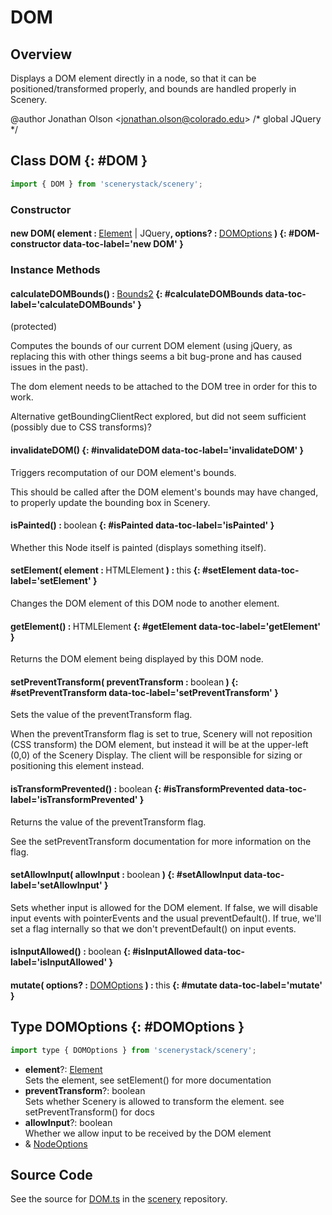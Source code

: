 # DOM

## Overview

Displays a DOM element directly in a node, so that it can be positioned/transformed properly, and bounds are handled properly in Scenery.

@author Jonathan Olson &lt;jonathan.olson@colorado.edu&gt;
/* global JQuery */

## Class DOM {: #DOM }


```js
import { DOM } from 'scenerystack/scenery';
```
### Constructor

#### new DOM( element : <span style="font-weight: 400;">[Element](../nitroglycerin/Element.md) | JQuery</span>, options? : <span style="font-weight: 400;">[DOMOptions](../scenery/DOM.md#DOMOptions)</span> ) {: #DOM-constructor data-toc-label='new DOM' }

### Instance Methods

#### calculateDOMBounds() : <span style="font-weight: 400;">[Bounds2](../dot/Bounds2.md)</span> {: #calculateDOMBounds data-toc-label='calculateDOMBounds' }

(protected)

Computes the bounds of our current DOM element (using jQuery, as replacing this with other things seems a bit
bug-prone and has caused issues in the past).

The dom element needs to be attached to the DOM tree in order for this to work.

Alternative getBoundingClientRect explored, but did not seem sufficient (possibly due to CSS transforms)?

#### invalidateDOM() {: #invalidateDOM data-toc-label='invalidateDOM' }

Triggers recomputation of our DOM element's bounds.

This should be called after the DOM element's bounds may have changed, to properly update the bounding box
in Scenery.

#### isPainted() : <span style="font-weight: 400;"><span style="color: hsla(calc(var(--md-hue) + 180deg),80%,40%,1);">boolean</span></span> {: #isPainted data-toc-label='isPainted' }

Whether this Node itself is painted (displays something itself).

#### setElement( element : <span style="font-weight: 400;">HTMLElement</span> ) : <span style="font-weight: 400;"><span style="color: hsla(calc(var(--md-hue) + 180deg),80%,40%,1);">this</span></span> {: #setElement data-toc-label='setElement' }

Changes the DOM element of this DOM node to another element.

#### getElement() : <span style="font-weight: 400;">HTMLElement</span> {: #getElement data-toc-label='getElement' }

Returns the DOM element being displayed by this DOM node.

#### setPreventTransform( preventTransform : <span style="font-weight: 400;"><span style="color: hsla(calc(var(--md-hue) + 180deg),80%,40%,1);">boolean</span></span> ) {: #setPreventTransform data-toc-label='setPreventTransform' }

Sets the value of the preventTransform flag.

When the preventTransform flag is set to true, Scenery will not reposition (CSS transform) the DOM element, but
instead it will be at the upper-left (0,0) of the Scenery Display. The client will be responsible for sizing or
positioning this element instead.

#### isTransformPrevented() : <span style="font-weight: 400;"><span style="color: hsla(calc(var(--md-hue) + 180deg),80%,40%,1);">boolean</span></span> {: #isTransformPrevented data-toc-label='isTransformPrevented' }

Returns the value of the preventTransform flag.

See the setPreventTransform documentation for more information on the flag.

#### setAllowInput( allowInput : <span style="font-weight: 400;"><span style="color: hsla(calc(var(--md-hue) + 180deg),80%,40%,1);">boolean</span></span> ) {: #setAllowInput data-toc-label='setAllowInput' }

Sets whether input is allowed for the DOM element. If false, we will disable input events with pointerEvents and
the usual preventDefault(). If true, we'll set a flag internally so that we don't preventDefault() on input events.

#### isInputAllowed() : <span style="font-weight: 400;"><span style="color: hsla(calc(var(--md-hue) + 180deg),80%,40%,1);">boolean</span></span> {: #isInputAllowed data-toc-label='isInputAllowed' }

#### mutate( options? : <span style="font-weight: 400;">[DOMOptions](../scenery/DOM.md#DOMOptions)</span> ) : <span style="font-weight: 400;"><span style="color: hsla(calc(var(--md-hue) + 180deg),80%,40%,1);">this</span></span> {: #mutate data-toc-label='mutate' }



## Type DOMOptions {: #DOMOptions }


```js
import type { DOMOptions } from 'scenerystack/scenery';
```


- **element**?: [Element](../nitroglycerin/Element.md)
<br>  Sets the element, see setElement() for more documentation
- **preventTransform**?: <span style="color: hsla(calc(var(--md-hue) + 180deg),80%,40%,1);">boolean</span>
<br>  Sets whether Scenery is allowed to transform the element. see setPreventTransform() for docs
- **allowInput**?: <span style="color: hsla(calc(var(--md-hue) + 180deg),80%,40%,1);">boolean</span>
<br>  Whether we allow input to be received by the DOM element
- &amp; [NodeOptions](../scenery/Node.md#NodeOptions)




## Source Code

See the source for [DOM.ts](https://github.com/phetsims/scenery/blob/main/js/nodes/DOM.ts) in the [scenery](https://github.com/phetsims/scenery) repository.
